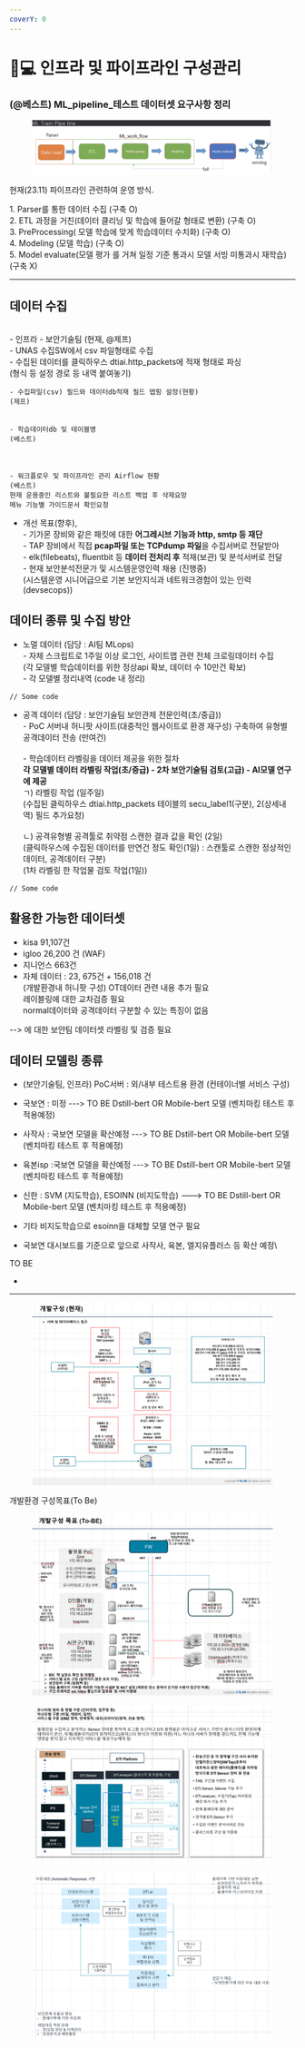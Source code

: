 ```yaml
---
coverY: 0
---
```


# 👨💻 인프라 및 파이프라인 구성관리



### (@베스트) ML\_pipeline\_테스트 데이터셋  요구사항 정리

<figure><img src="../.gitbook/assets/image (1).png" alt=""><figcaption></figcaption></figure>

현재(23.11) 파이프라인  관련하여 운영 방식.&#x20;

1\. Parser를 통한 데이터 수집 (구축 O) \
2\. ETL 과정을 거친(데이터 클리닝 및 학습에 들어갈 형태로 변환) (구축 O)\
3\. PreProcessing( 모델 학습에 맞게 학습데이터 수치화) (구축 O)\
4\. Modeling (모델 학습) (구축 O)\
5\. Model evaluate(모델 평가 를 거쳐 일정 기준 통과시 모델 서빙 미통과시 재학습) (구축 X)

***

## 데이터 수집&#x20;

\
\- 인프라 - 보안기술팀 (현재, @제프)\
\- UNAS 수집SW에서 csv 파일형태로 수집\
\- 수집된 데이터를 클릭하우스 dtiai.http\_packets에 적재 형태로 파싱\
&#x20;  (형식 등 설정  경로 등 내역 붙여놓기)

```
- 수집파일(csv) 필드와 데이터db적재 필드 맵핑 설정(현황)
(제프)


- 학습데이터db 및 테이블명
(베스트)



- 워크플로우 및 파이프라인 관리 Airflow 현황
(베스트)
현재 운용중인 리스트와 불필요한 리스트 백업 후 삭제요망
메뉴 기능별 가이드문서 확인요청
```

* 개선 목표(향후), \
  \- 기가몬 장비와 같은 패킷에 대한 **어그레시브 기능과 http, smtp 등 재단** \
  \- TAP 장비에서 직접  **pcap파일 또는 TCPdump 파일**을 수집서버로 전달받아 \
  \- elk(filebeats),  fluentbit 등 **데이터 전처리 후** 적재(보관) 및 분석서버로 전달\
  \- 현재 보안분석전문가   및 시스템운영인력 채용 (진행중)\
  &#x20;  (시스템운영 시니어급으로 기본 보안지식과 네트워크경험이 있는 인력(devsecops))



## 데이터 종류 및 수집 방안

* 노멀 데이터 (담당 : AI팀 MLops)\
  \- 자체 스크립트로 1주일 이상 로그인, 사이트맵 관련 전체 크로링데이터 수집 \
  &#x20;  (각 모델별 학습데이터를 위한 정상api 확보, 데이터 수 10만건 확보)\
  \- 각 모델별 정리내역 (code 내 정리)

```
// Some code
```

* 공격 데이터 (담당 : 보안기술팀 보안관제 전문인력(초/중급))\
  \- PoC 서버내 허니팟 사이트(대중적인 웹사이트로 환경 재구성) 구축하여 유형별 공격데이터 전송 (만여건)\
  \
  \- 학습데이터 라벨링을 데이터 제공을 위한 절차\
  &#x20;  **각 모델별 데이터 라벨링 작업(초/중급) - 2차 보안기술팀 검토(고급) - AI모델 연구에 제공**\
  &#x20;     ㄱ) 라벨링 작업 (일주일)\
  &#x20;         (수집된 클릭하우스 dtiai.http\_packets 테이블의 secu\_label1(구분), 2(상세내역) 필드 추가요청)\
  \
  &#x20;    ㄴ) 공격유형별 공격툴로 취약점 스캔한 결과 값을 확인 (2일)\
  &#x20;         (클릭하우스에 수집된 데이터를 만연건 정도 확인(1일) : 스캔툴로 스캔한 정상적인 데이터, 공격데이터 구분)\
  &#x20;         (1차 라벨링 한 작업물 검토 작업(1일))

```
// Some code
```

## 활용한 가능한 데이터셋

* kisa 91,107건
* igloo 26,200 건 (WAF)
* 지니언스 663건
* 자체 데이터 : 23, 675건 + 156,018 건 \
  (개발환경내 허니팟 구성) OT데이터 관련 내용 추가 필요\
  &#x20;레이블링에 대한 교차검증 필요 \
  normal데이터와 공격데이터 구분할 수 있는 특징이 없음

\--> 에 대한 보안팀 데이터셋 라벨링 및 검증 필요



## 데이터 모델링 종류



* (보안기술팀, 인프라) PoC서버 : 외/내부 테스트용 환경 (컨테이너별 서비스 구성)



* 국보연 : 미정 ---> TO BE Dstill-bert OR Mobile-bert 모델 (벤치마킹 테스트 후 적용예정)
* 사작사 : 국보연 모델을 확산예정 ---> TO BE Dstill-bert OR Mobile-bert 모델 (벤치마킹 테스트 후 적용예정)
* 육본isp :국보연 모델을 확산예정 ---> TO BE Dstill-bert OR Mobile-bert 모델 (벤치마킹 테스트 후 적용예정)
* 신한 : SVM (지도학습), ESOINN (비지도학습) ---> TO BE Dstill-bert OR Mobile-bert 모델 (벤치마킹 테스트 후 적용예정)
* 기타 비지도학습으로 esoinn을 대체할 모델 연구 필요



* 국보연 대시보드를 기준으로 앞으로 사작사, 육본, 엘지유플러스 등 확산 예정\


TO BE&#x20;

* &#x20;



***



<figure><img src="../.gitbook/assets/image (15).png" alt=""><figcaption></figcaption></figure>



개발환경 구성목표(To Be)

<figure><img src="../.gitbook/assets/image (12).png" alt=""><figcaption></figcaption></figure>

<figure><img src="../.gitbook/assets/image (13).png" alt=""><figcaption></figcaption></figure>

<figure><img src="../.gitbook/assets/image (14).png" alt=""><figcaption></figcaption></figure>

